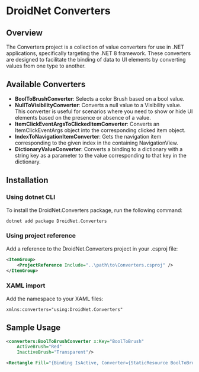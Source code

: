 # DroidNet Converters

## Overview

The Converters project is a collection of value converters for use in .NET applications, specifically targeting the .NET 8 framework. These converters are designed to facilitate the binding of data to UI elements by converting values from one type to another.

## Available Converters

- **BoolToBrushConverter**: Selects a color Brush based on a bool value.
- **NullToVisibilityConverter**: Converts a null value to a Visibility value. This converter is useful for scenarios where you need to show or hide UI elements based on the presence or absence of a value.
- **ItemClickEventArgsToClickedItemConverter**: Converts an ItemClickEventArgs object into the corresponding clicked item object.
- **IndexToNavigationItemConverter**: Gets the navigation item corresponding to the given index in the containing NavigationView.
- **DictionaryValueConverter<T>**: Converts a binding to a dictionary with a string key as a parameter to the value corresponding to that key in the dictionary.

## Installation

### Using dotnet CLI

To install the DroidNet.Converters package, run the following command:
```
dotnet add package DroidNet.Converters
```

### Using project reference
Add a reference to the DroidNet.Converters project in your .csproj file:
```xml
<ItemGroup>
    <ProjectReference Include="..\path\to\Converters.csproj" />
</ItemGroup>
```

### XAML import
Add the namespace to your XAML files:
```xaml
xmlns:converters="using:DroidNet.Converters"
```
## Sample Usage

```xml
<converters:BoolToBrushConverter x:Key="BoolToBrush"
    ActiveBrush="Red"
    InactiveBrush="Transparent"/>

<Rectangle Fill="{Binding IsActive, Converter={StaticResource BoolToBrush}}"/>
```
